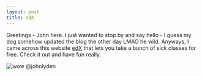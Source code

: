 ```yaml
---
layout: post
title: edX 
---
```


Greetings - John here.  I just wanted to stop by and say hello - I guess my dog somehow updated the blog the other day LMAO he wild.  Anyways, I came across this website [edX](http://www.edx.org) that lets you take a bunch of sick classes for free.  Check it out and have fun really. 

![wow](http://www.hinduhumanrights.info/wp-content/uploads/2013/03/universal-mind-quantum-power-1000x500.jpg)
@johnlyden
